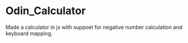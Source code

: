 # Odin_Calculator

Made a calculator in js with suppoet for negative number calculation and keyboard mapping.
